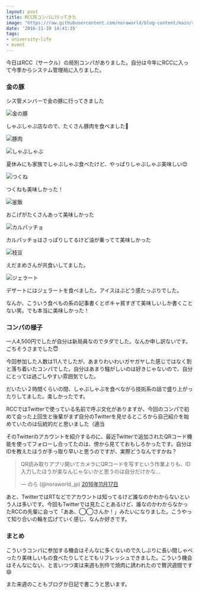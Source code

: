 ```yaml
---
layout: post
title: RCC局コンパに行ってきた
image: "https://raw.githubusercontent.com/noraworld/blog-content/main/rcc-system-compa-2016/kinbuta.jpg"
date: '2016-11-19 14:41:35'
tags:
- university-life
- event
---
```


今日はRCC（サークル）の局別コンパがありました。自分は今年にRCCに入って今季からシステム管理局に入りました。

### 金の豚
シス管メンバーで金の豚に行ってきました

![金の豚](https://raw.githubusercontent.com/noraworld/blog-content/main/rcc-system-compa-2016/kinbuta.jpg)

しゃぶしゃぶ店なので、たくさん豚肉を食べました🐷

![豚肉](https://raw.githubusercontent.com/noraworld/blog-content/main/rcc-system-compa-2016/pork.jpg)

![しゃぶしゃぶ](https://raw.githubusercontent.com/noraworld/blog-content/main/rcc-system-compa-2016/shabu_shabu.jpg)

夏休みにも家族でしゃぶしゃぶ食べたけど、やっぱりしゃぶしゃぶ美味しい😊

![つくね](https://raw.githubusercontent.com/noraworld/blog-content/main/rcc-system-compa-2016/tsukune.jpg)

つくねも美味しかった！

![釜飯](https://raw.githubusercontent.com/noraworld/blog-content/main/rcc-system-compa-2016/kamameshi.jpg)

おこげがたくさんあって美味しかった

![カルパッチョ](https://raw.githubusercontent.com/noraworld/blog-content/main/rcc-system-compa-2016/carpaccio.jpg)

カルパッチョはさっぱりしてるけど油が乗ってて美味しかった

![枝豆](https://raw.githubusercontent.com/noraworld/blog-content/main/rcc-system-compa-2016/green_soybeans.jpg)

えだまめさんが共食いしてました。

![ジェラート](https://raw.githubusercontent.com/noraworld/blog-content/main/rcc-system-compa-2016/gelato.jpg)

デザートにはジェラートを食べました。アイスはぶどう感たっぷりでした。

なんか、こういう食べもの系の記事書くとボキャ貧すぎて美味しいしか書くことない笑。でも本当に美味しかった！

### コンパの様子
一人4,500円でしたが自分は新局員なのでタダでした。なんか申し訳ないです。ごちそうさまでした😇

今回参加した人数は11人でしたが、あまりわいわいガヤガヤした感じではなく割と落ち着いたコンパでした。自分はあまり騒がしいのは好きじゃないので、自分にとっては過ごしやすい雰囲気でした。

だいたい２時間くらいの間、しゃぶしゃぶを食べながら技術系の話で盛り上がったりしてました。楽しかったです。

RCCではTwitterで使っている名前で呼ぶ文化がありますが、今回のコンパで初めて会った上回生と後輩がまず自分のTwitterを見せるところから自己紹介を始めていたのは伝統的だと思いました（適当

そのTwitterのアカウントを紹介するのに、最近Twitterで追加されたQRコード機能を使ってフォローし合ってたのは、傍から見てておもしろかったです。自分はIDを教えたほうが手っ取り早いと思うのですが、実際どうなんですかね？

<blockquote class="twitter-tweet" data-lang="ja"><p lang="ja" dir="ltr">QR読み取りアプリ開いてカメラにQRコードを写すという作業よりも、ID入力したほうが楽なんじゃないかと思うのは自分だけかな…</p>&mdash; のら (@noraworld_jp) <a href="https://twitter.com/noraworld_jp/status/799130419694170112">2016年11月17日</a></blockquote>
<script async src="//platform.twitter.com/widgets.js" charset="utf-8"></script>

あと、TwitterではRTなどでアカウントは知ってるけど誰なのかわからないという人は多いです。今回もTwitterでは見たことあるけど、誰なのかわからなかったRCCの先輩に会って「ああ、◯◯さんか！」みたいになりました。こうやって知り合いの輪を広げていく感じ、なんか好きです。

### まとめ
こういうコンパに参加する機会はそんなに多くないので久しぶりに長い間しゃべったり美味しいもの食べたりしてとてもリフレッシュできました。こういう機会はそんなにない、と言いつつ実は来週も別件で焼肉に誘われたので贅沢週間です😄

また来週のこともブログか日記で書こうと思います。
